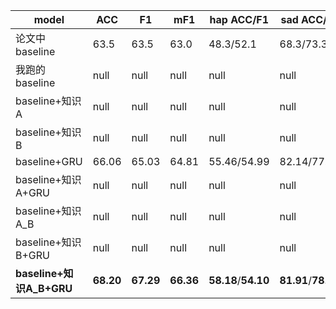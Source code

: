 |model|ACC|F1|mF1|hap ACC/F1|sad  ACC/F1|neu  ACC/F1|ang  ACC/F1|exc  ACC/F1|fru  ACC/F1|
|----|----|----|----|----|----|----|----|----|----|
|论文中baseline|63.5|63.5|63.0|48.3/52.1|68.3/73.3|61.6/58.4|57.5/61.9|68.1/69.7|**67.1**/62.3|
|我跑的baseline|null|null|null|null|null|null|null|null|null|
|baseline+知识A|null|null|null|null|null|null|null|null|null|
|baseline+知识B|null|null|null|null|null|null|null|null|null|
|baseline+GRU|66.06|65.03|64.81|55.46/54.99|82.14/77.90|58.71/58.04|71.31/63.74|72.86/69.40|59.47/64.75|
|baseline+知识A+GRU|null|null|null|null|null|null|null|null|null|
|baseline+知识A_B|null|null|null|null|null|null|null|null|null|
|baseline+知识B+GRU|null|null|null|null|null|null|null|null|null|
|**baseline+知识A_B+GRU**|**68.20**|**67.29**|**66.36**|**58.18**/**54.10**|**81.91**/**78.99**|**62.02**/**64.72**|**70.64**/**63.17**|**73.58**/**70.62**|64.09/**66.58**|

